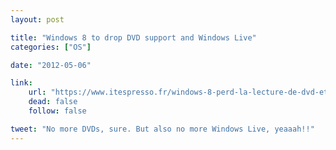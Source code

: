 ```yaml
---
layout: post

title: "Windows 8 to drop DVD support and Windows Live"
categories: ["OS"]

date: "2012-05-06"

link:
    url: "https://www.itespresso.fr/windows-8-perd-la-lecture-de-dvd-et-windows-live-53038.html"
    dead: false
    follow: false

tweet: "No more DVDs, sure. But also no more Windows Live, yeaaah!!"
---
```

